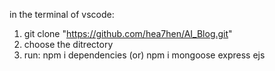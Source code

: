 in the terminal of vscode:
1) git clone "https://github.com/hea7hen/AI_Blog.git"
2) choose the ditrectory
3) run: npm i dependencies (or) npm i mongoose express ejs
